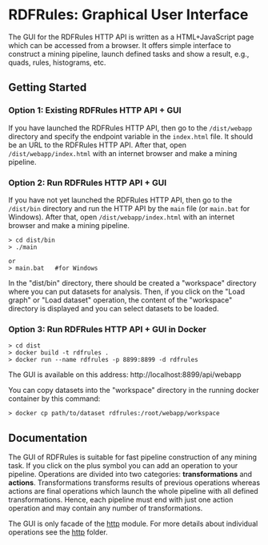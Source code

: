 # RDFRules: Graphical User Interface

The GUI for the RDFRules HTTP API is written as a HTML+JavaScript page which can be accessed from a browser. It offers simple interface to construct a mining pipeline, launch defined tasks and show a result, e.g., quads, rules, histograms, etc.

## Getting Started

### Option 1: Existing RDFRules HTTP API + GUI

If you have launched the RDFRules HTTP API, then go to the `/dist/webapp` directory and specify the endpoint variable in the `index.html` file. It should be an URL to the RDFRules HTTP API. After that, open `/dist/webapp/index.html` with an internet browser and make a mining pipeline.

### Option 2: Run RDFRules HTTP API + GUI

If you have not yet launched the RDFRules HTTP API, then go to the `/dist/bin` directory and run the HTTP API by the `main` file (or `main.bat` for Windows). After that, open `/dist/webapp/index.html` with an internet browser and make a mining pipeline.

```
> cd dist/bin
> ./main

or
> main.bat   #for Windows
```

In the "dist/bin" directory, there should be created a "workspace" directory where you can put datasets for analysis. Then, if you click on the "Load graph" or "Load dataset" operation, the content of the "workspace" directory is displayed and you can select datasets to be loaded.

### Option 3: Run RDFRules HTTP API + GUI in Docker

```
> cd dist
> docker build -t rdfrules .
> docker run --name rdfrules -p 8899:8899 -d rdfrules
```

The GUI is available on this address: http://localhost:8899/api/webapp

You can copy datasets into the "workspace" directory in the running docker container by this command:

```
> docker cp path/to/dataset rdfrules:/root/webapp/workspace
```

## Documentation

The GUI of RDFRules is suitable for fast pipeline construction of any mining task. If you click on the plus symbol you can add an operation to your pipeline. Operations are divided into two categories: **transformations** and **actions**. Transformations transforms results of previous operations whereas actions are final operations which launch the whole pipeline with all defined transformations. Hence, each pipeline must end with just one action operation and may contain any number of transformations.

The GUI is only facade of the [http](../http) module. For more details about individual operations see the [http](../http) folder.
